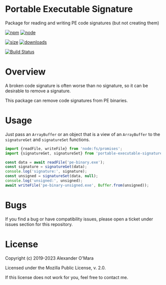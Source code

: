 # Portable Executable Signature

Package for reading and writing PE code signatures (but not creating them)

[![npm](https://img.shields.io/npm/v/portable-executable-signature.svg)](https://npmjs.com/package/portable-executable-signature)
[![node](https://img.shields.io/node/v/portable-executable-signature.svg)](https://nodejs.org)

[![size](https://packagephobia.now.sh/badge?p=portable-executable-signature)](https://packagephobia.now.sh/result?p=portable-executable-signature)
[![downloads](https://img.shields.io/npm/dm/portable-executable-signature.svg)](https://npmcharts.com/compare/portable-executable-signature?minimal=true)

[![Build Status](https://github.com/AlexanderOMara/portable-executable-signature/workflows/main/badge.svg)](https://github.com/AlexanderOMara/portable-executable-signature/actions?query=workflow%3Amain+branch%3Amaster)

# Overview

A broken code signature is often worse than no signature, so it can be desirable to remove a signature.

This package can remove code signatures from PE binaries.

# Usage

Just pass an `ArrayBuffer` or an object that is a view of an `ArrayBuffer` to the `signatureGet` and `signatureSet` functions.

```js
import {readFile, writeFile} from 'node:fs/promises';
import {signatureGet, signatureSet} from 'portable-executable-signature';

const data = await readFile('pe-binary.exe');
const signature = signatureGet(data);
console.log('signature:', signature);
const unsigned = signatureSet(data, null);
console.log('unsigned:', unsigned);
await writeFile('pe-binary-unsigned.exe', Buffer.from(unsigned));
```

# Bugs

If you find a bug or have compatibility issues, please open a ticket under issues section for this repository.

# License

Copyright (c) 2019-2023 Alexander O'Mara

Licensed under the Mozilla Public License, v. 2.0.

If this license does not work for you, feel free to contact me.
